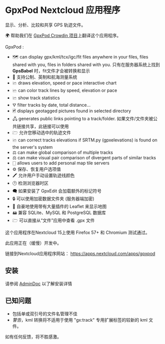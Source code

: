 # GpxPod Nextcloud 应用程序

显示、分析、比较和共享 GPS 轨迹文件。

🌍 帮助我们在 [GpxPod Crowdin 项目](https://crowdin.com/project/gpxpod)上翻译这个应用程序。

GpxPod :

* 🗺 can display gpx/kml/tcx/igc/fit files anywhere in your files, files shared with you, files in folders shared with you. 只有在服务器系统上找到 **GpsBabel** 时，fit文件才会被转换和显示
* 📏 支持公制、英制和航海测量系统
* 🗠 draws elevation, speed or pace interactive chart
* 🗠 can color track lines by speed, elevation or pace
* 🗠 show track statistics
* ⛛ filter tracks by date, total distance...
* 🖻 displays geotagged pictures found in selected directory
* 🖧 generates public links pointing to a track/folder. 如果文件/文件夹被公共链接共享，此链接可以使用
* 🗁 允许您移动选中的轨迹文件
* 🗠 can correct tracks elevations if SRTM.py (gpxelevations) is found on the server's system
* ⚖ can make global comparison of multiple tracks
* ⚖ can make visual pair comparison of divergent parts of similar tracks
* 🀆 allows users to add personal map tile servers
* ⚙ 保存、恢复用户选项值
* 🖍 允许用户手动设置轨迹线颜色
* 🕑 检测浏览器时区
* 🗬 如果安装了 GpxEdit 会加载额外的标记符号
* 🔒 可以使用加密数据文件夹 (服务器端加密)
* 🍂 自豪地使用带有大量插件的 Leaflet 来显示地图
* 🖴 兼容 SQLite、MySQL 和 PostgreSQL 数据库
* 🗁 可以直接从“文件”应用中查看 .gpx 文件

这个应用程序在Nextcloud 15上使用 Firefox 57+ 和 Chromium 测试通过。

此应用正在（缓慢）开发中。

链接到Nextcloud应用程序网站： https://apps.nextcloud.com/apps/gpxpod

## 安装

请参阅 [AdminDoc](https://gitlab.com/eneiluj/gpxpod-oc/wikis/admindoc) 以了解安装详情

## 已知问题

* 包括单或双引号的文件名管理不佳
* *警告*，kml 转换将不适用于使用 "gx:track" 专用扩展标签的较新的 kml 文件。

如有任何反馈，将不胜感激。